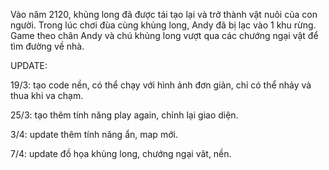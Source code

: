 Vào năm 2120, khủng long đã được tái tạo lại và trở thành vật nuôi của con người. Trong lúc chơi đùa cùng khủng long, Andy đã bị lạc vào 1 khu rừng. Game theo chân Andy và chú khủng long vượt qua các chướng ngại vật để tìm đường về nhà. 

UPDATE:

19/3: tạo code nền, có thể chạy với hình ảnh đơn giản, chỉ có thể nhảy và thua khi va chạm.

25/3: tạo thêm tính năng play again, chỉnh lại giao diện.

3/4: update thêm tính năng ẩn, map mới.

7/4: update đồ họa khủng long, chướng ngại vât, nền.

